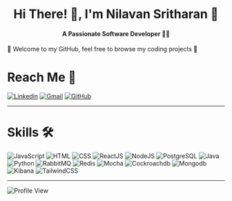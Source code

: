 <h1 align="center">Hi There! 👋,  I'm Nilavan Sritharan 💛</h1>
<h4 align="center">A Passionate Software Developer 👨‍💻</h4>
<p>🤩 Welcome to my GitHub, feel free to browse my coding projects 🤩</p>

<h1>Reach Me 📨</h1>

<a href="https://www.linkedin.com/in/nilavans/">![Linkedin](https://img.shields.io/badge/LinkedIn-0077B5?style=for-the-badge&logo=linkedin&logoColor=white)</a> 
<a href="mailto:nilavansritharan.official@gmail.com">![Gmail](https://img.shields.io/badge/Gmail-D14836?style=for-the-badge&logo=gmail&logoColor=white)</a>
<a href="https://github.com/nilavans">![GitHub](https://img.shields.io/badge/github-%23181717?style=for-the-badge&logo=github&logoColor=white)</a>
<hr>

<h1>Skills 🛠️</h1>

![JavaScript](https://img.shields.io/badge/javascript-F7DF1E?style=for-the-badge&logo=javascript&logoColor=black)
![HTML](https://img.shields.io/badge/HTML-%23E34F26?style=for-the-badge&logo=html5&logoColor=black)
![CSS](https://img.shields.io/badge/CSS-%231572B6?style=for-the-badge&logo=css3&logoColor=black)
![ReactJS](https://img.shields.io/badge/ReactJS-%2361DAFB?style=for-the-badge&logo=react&logoColor=black)
![NodeJS](https://img.shields.io/badge/NodeJS-%23339933?style=for-the-badge&logo=nodedotjs&logoColor=black)
![PostgreSQL](https://img.shields.io/badge/PostgreSQL-%234169E1?style=for-the-badge&logo=postgresql&logoColor=black)
![Java](https://img.shields.io/badge/JAVA-%23004027?style=for-the-badge&logo=joplin&logoColor=black)
![Python](https://img.shields.io/badge/Python-%233776AB?style=for-the-badge&logo=python&logoColor=black)
![RabbitMQ](https://img.shields.io/badge/rabbitmq-%23FF6600?style=for-the-badge&logo=rabbitmq&logoColor=black)
![Redis](https://img.shields.io/badge/redis-%23DC382D?style=for-the-badge&logo=redis&logoColor=black)
![Mocha](https://img.shields.io/badge/mocha-%238D6748?style=for-the-badge&logo=mocha&logoColor=black)
![Cockroachdb](https://img.shields.io/badge/Cockroachdb-%236933FF?style=for-the-badge&logo=cockroachlabs&logoColor=black)
![Mongodb](https://img.shields.io/badge/Mongodb-%2347A248?style=for-the-badge&logo=mongodb&logoColor=black)
![Kibana](https://img.shields.io/badge/Kibana-%23005571?style=for-the-badge&logo=kibana&logoColor=black)
![TailwindCSS](https://img.shields.io/badge/tailwindcss-%2306B6D4?style=for-the-badge&logo=tailwindcss&logoColor=black)
<hr>

![Profile View](https://komarev.com/ghpvc/?username=nilavans&style=plastic)
